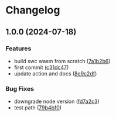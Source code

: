 # Changelog

## 1.0.0 (2024-07-18)


### Features

* build swc wasm from scratch ([7a1b2b6](https://github.com/marco-ippolito/amaro/commit/7a1b2b6175c69c333ca4c84200e0a8702d24b7a2))
* first commit ([c31dc47](https://github.com/marco-ippolito/amaro/commit/c31dc479fdb7ce814c9f50d310c1027e74bd519f))
* update action and docs ([8e9c2df](https://github.com/marco-ippolito/amaro/commit/8e9c2dfd630268194ab9b8c82220032c42b7b91b))


### Bug Fixes

* downgrade node version ([fd7a2c3](https://github.com/marco-ippolito/amaro/commit/fd7a2c3173d8239bda2fb2293218621310bec4a4))
* test path ([79b4bf0](https://github.com/marco-ippolito/amaro/commit/79b4bf09c9af8a21082d14b36f16c5211fc55d19))
